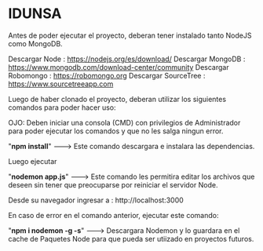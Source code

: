 
# IDUNSA

Antes de poder ejecutar el proyecto, deberan tener instalado tanto NodeJS como MongoDB.

Descargar Node : https://nodejs.org/es/download/
Descargar MongoDB : https://www.mongodb.com/download-center/community
Descargar Robomongo : https://robomongo.org
Descargar SourceTree : https://www.sourcetreeapp.com

Luego de haber clonado el proyecto, deberan utilizar los siguientes comandos para poder hacer uso:

OJO: Deben iniciar una consola (CMD) con privilegios de Administrador para poder ejecutar los comandos y que no les salga ningun error.

"**npm install**"   ---> Este comando descargara e instalara las dependencias.

Luego ejecutar

"**nodemon app.js**"  ---> Este comando les permitira editar los archivos que deseen sin tener que preocuparse por reiniciar el servidor Node.

Desde su navegador ingresar a : http://localhost:3000

En caso de error en el comando anterior, ejecutar este comando:

"**npm i nodemon -g -s**"  ---> Descargara Nodemon y lo guardara en el cache de Paquetes Node para que pueda ser utiizado en proyectos futuros.
